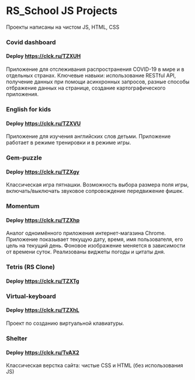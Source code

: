 # RS_School JS Projects
Проекты написаны на чистом JS, HTML, CSS

### Covid dashboard
#### Deploy https://clck.ru/TZXUH
Приложение для отслеживания распространения COVID-19 в мире и в отдельных странах. Ключевые навыки: использование RESTful API,
получение данных при помощи асинхронных запросов, разные способы отбражение данных на странице, создание картографического приложения.

### English for kids
#### Deploy https://clck.ru/TZXVU
Приложение для изучения английских слов детьми. Приложение работает в режиме тренировки и в режиме игры. 

### Gem-puzzle
#### Deploy https://clck.ru/TZXgy
Классическая игра пятнашки. Возможность выбора размера поля игры, включать/выключать звуковое сопровождение передвижение фишек.

### Momentum 
#### Deploy https://clck.ru/TZXhp
Аналог одноимённого приложения интернет-магазина Chrome. Приложение показывает текущую дату, время, имя пользователя, его цель на текущий день. Фоновое изображение меняется в зависимости от времени суток. Реализованы виджеты погоды и цитаты дня.

### Tetris (RS Clone)
#### Deploy https://clck.ru/TZXTg

### Virtual-keyboard
#### Deploy https://clck.ru/TZXhL
Проект по созданию виртуальной клавиатуры. 

### Shelter
#### Deploy https://clck.ru/TvAX2
Классическая верстка сайта: чистые CSS и HTML (без использования JS)
